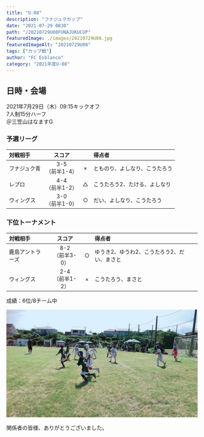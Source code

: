 ```yaml
---
title: "U-08"
description: "フナジュクカップ"
date: "2021-07-29 0830"
path: "/20210729U08FUNAJUKUCUP"
featuredImage: ./images/20210729U08.jpg
featuredImageAlt: "20210729U08"
tags: ["カップ戦"]
author: "FC Esblanco"
category: "2021年度U-08"
---
```


## 日時・会場

2021年7月29日（木）09:15キックオフ  
7人制15分ハーフ  
＠三笠山はなますG

### 予選リーグ

| 対戦相手| スコア |   | 得点者  |
|:----|:------:|:-:|:--------|
| フナジュク青 | 3-5<br>（前半1-4） | × |とものり、よしなり、こうたろう|
| レプロ| 4-4<br>（前半1-2） | △ |こうたろう2、たける、よしなり|
| ウィングス| 3-0<br>（前半1-0） | ○ |だい、よしなり、こうたろう|

### 下位トーナメント

| 対戦相手| スコア |   | 得点者  |
|:----|:------:|:-:|:--------|
| 鹿島アントラーズ | 8-2<br>（前半3-0） | ○ |ゆうき2、ゆうわ2、こうたろう2、だい、まさと|
| ウィングス | 2-4<br>（前半1-2） | × |こうたろう、まさと|

成績：6位/8チーム中  

![20210729U08](./images/20210729U08b.jpg "FunajukuCup")

<script src="https://adm.shinobi.jp/s/f9835040bccb6582c56df68b8f5ecca7"></script>

関係者の皆様、ありがとうございました。

